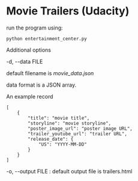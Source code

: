 # Movie Trailers (Udacity)

run the program using:

    python entertainment_center.py

Additional options

-d, --data FILE

default filename is *movie_data.json*

data format is a JSON array.

An example record

    [
        {
            "title": "movie title",
            "storyline": "movie storyline",
            "poster_image_url": "poster image URL",
            "trailer_youtube_url": "trailer URL",
            "release_date": {
                "US": "YYYY-MM-DD"
            }
        }
    ]

-o, --output FILE
: default output file is trailers.html

